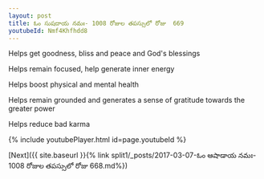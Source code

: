 ```yaml
---
layout: post
title: ఓం సుషదాయ నమః- 1008 రోజుల తపస్సులో రోజు  669
youtubeId: Nmf4Khfhdd8
---
```

 
 
Helps get goodness, bliss and peace and God's blessings
 
Helps remain focused, help generate inner energy 
 
Helps boost physical and mental health 
 
Helps remain grounded and generates a sense of gratitude towards the greater power 
 
Helps reduce bad karma
 
 
 
 


{% include youtubePlayer.html id=page.youtubeId %}
 
[Next]({{ site.baseurl }}{% link  split1/_posts/2017-03-07-ఓం ఆషాడాయ నమః- 1008 రోజుల తపస్సులో రోజు  668.md%})
 

